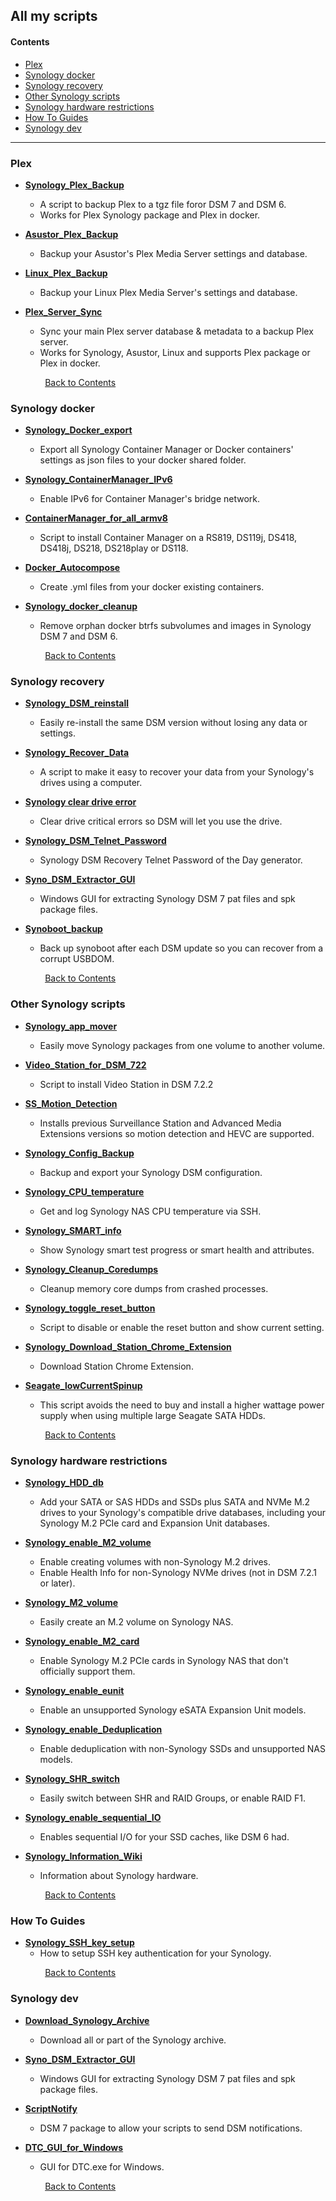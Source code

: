 ## All my scripts

#### Contents
- [Plex](#plex)
- [Synology docker](#synology-docker)
- [Synology recovery](#synology-recovery)
- [Other Synology scripts](#other-synology-scripts)
- [Synology hardware restrictions](#synology-hardware-restrictions)
- [How To Guides](#how-to-guides)
- [Synology dev](#synology-dev)

***

### Plex

- **<a href="https://github.com/007revad/Synology_Plex_Backup">Synology_Plex_Backup</a>**
  - A script to backup Plex to a tgz file foror DSM 7 and DSM 6.
  - Works for Plex Synology package and Plex in docker.

- **<a href="https://github.com/007revad/Asustor_Plex_Backup">Asustor_Plex_Backup</a>**
  - Backup your Asustor's Plex Media Server settings and database.

- **<a href="https://github.com/007revad/Linux_Plex_Backup">Linux_Plex_Backup</a>**
  - Backup your Linux Plex Media Server's settings and database.

- **<a href="https://github.com/007revad/Plex_Server_Sync">Plex_Server_Sync</a>**
  - Sync your main Plex server database & metadata to a backup Plex server.
  - Works for Synology, Asustor, Linux and supports Plex package or Plex in docker.

 &nbsp; &nbsp; &nbsp; &nbsp; &nbsp; &nbsp; &nbsp; [Back to Contents](#contents)

### Synology docker

- **<a href="https://github.com/007revad/Synology_Docker_Export">Synology_Docker_export</a>**
  - Export all Synology Container Manager or Docker containers' settings as json files to your docker shared folder.

- **<a href="https://github.com/007revad/Synology_ContainerManager_IPv6">Synology_ContainerManager_IPv6</a>**
  - Enable IPv6 for Container Manager's bridge network.

- **<a href="https://github.com/007revad/ContainerManager_for_all_armv8">ContainerManager_for_all_armv8</a>**
  - Script to install Container Manager on a RS819, DS119j, DS418, DS418j, DS218, DS218play or DS118.
 
- **<a href="https://github.com/007revad/Docker_Autocompose">Docker_Autocompose</a>**
  - Create .yml files from your docker existing containers.

- **<a href="https://github.com/007revad/Synology_docker_cleanup">Synology_docker_cleanup</a>**
  - Remove orphan docker btrfs subvolumes and images in Synology DSM 7 and DSM 6.

 &nbsp; &nbsp; &nbsp; &nbsp; &nbsp; &nbsp; &nbsp; [Back to Contents](#contents)

### Synology recovery

- **<a href="https://github.com/007revad/Synology_DSM_reinstall">Synology_DSM_reinstall</a>**
  - Easily re-install the same DSM version without losing any data or settings.

- **<a href="https://github.com/007revad/Synology_Recover_Data">Synology_Recover_Data</a>**
  - A script to make it easy to recover your data from your Synology's drives using a computer.

- **<a href="https://github.com/007revad/Synology_clear_drive_error">Synology clear drive error</a>**
  - Clear drive critical errors so DSM will let you use the drive.

- **<a href="https://github.com/007revad/Synology_DSM_Telnet_Password">Synology_DSM_Telnet_Password</a>**
  - Synology DSM Recovery Telnet Password of the Day generator.

- **<a href="https://github.com/007revad/Syno_DSM_Extractor_GUI">Syno_DSM_Extractor_GUI</a>**
  - Windows GUI for extracting Synology DSM 7 pat files and spk package files.

- **<a href="https://github.com/007revad/Synoboot_backup">Synoboot_backup</a>**
  - Back up synoboot after each DSM update so you can recover from a corrupt USBDOM.
 
 &nbsp; &nbsp; &nbsp; &nbsp; &nbsp; &nbsp; &nbsp; [Back to Contents](#contents)

### Other Synology scripts

- **<a href="https://github.com/007revad/Synology_app_mover">Synology_app_mover</a>**
  - Easily move Synology packages from one volume to another volume.

- **<a href="https://github.com/007revad/Video_Station_for_DSM_722">Video_Station_for_DSM_722</a>**
  - Script to install Video Station in DSM 7.2.2

- **<a href="https://github.com/007revad/SS_Motion_Detection">SS_Motion_Detection</a>**
  - Installs previous Surveillance Station and Advanced Media Extensions versions so motion detection and HEVC are supported.

- **<a href="https://github.com/007revad/Synology_Config_Backup">Synology_Config_Backup</a>**
  - Backup and export your Synology DSM configuration.

- **<a href="https://github.com/007revad/Synology_CPU_temperature">Synology_CPU_temperature</a>**
  - Get and log Synology NAS CPU temperature via SSH.

- **<a href="https://github.com/007revad/Synology_SMART_info">Synology_SMART_info</a>**
  - Show Synology smart test progress or smart health and attributes.

- **<a href="https://github.com/007revad/Synology_Cleanup_Coredumps">Synology_Cleanup_Coredumps</a>**
  - Cleanup memory core dumps from crashed processes.

- **<a href="https://github.com/007revad/Synology_toggle_reset_button">Synology_toggle_reset_button</a>**
  - Script to disable or enable the reset button and show current setting.

- **<a href="https://github.com/007revad/Synology_Download_Station_Chrome_Extension">Synology_Download_Station_Chrome_Extension</a>**
  - Download Station Chrome Extension.
 
- **<a href="https://github.com/007revad/Seagate_lowCurrentSpinup">Seagate_lowCurrentSpinup</a>**
  - This script avoids the need to buy and install a higher wattage power supply when using multiple large Seagate SATA HDDs.

 &nbsp; &nbsp; &nbsp; &nbsp; &nbsp; &nbsp; &nbsp; [Back to Contents](#contents)

### Synology hardware restrictions

- **<a href="https://github.com/007revad/Synology_HDD_db">Synology_HDD_db</a>**
  - Add your SATA or SAS HDDs and SSDs plus SATA and NVMe M.2 drives to your Synology's compatible drive databases, including your Synology M.2 PCIe card and Expansion Unit databases.

- **<a href="https://github.com/007revad/Synology_enable_M2_volume">Synology_enable_M2_volume</a>**
  - Enable creating volumes with non-Synology M.2 drives.
  - Enable Health Info for non-Synology NVMe drives (not in DSM 7.2.1 or later).

- **<a href="https://github.com/007revad/Synology_M2_volume">Synology_M2_volume</a>**
  - Easily create an M.2 volume on Synology NAS.

- **<a href="https://github.com/007revad/Synology_enable_M2_card">Synology_enable_M2_card</a>**
  - Enable Synology M.2 PCIe cards in Synology NAS that don't officially support them.

- **<a href="https://github.com/007revad/Synology_enable_eunit">Synology_enable_eunit</a>**
  - Enable an unsupported Synology eSATA Expansion Unit models.

- **<a href="https://github.com/007revad/Synology_enable_Deduplication">Synology_enable_Deduplication</a>**
  - Enable deduplication with non-Synology SSDs and unsupported NAS models.

- **<a href="https://github.com/007revad/Synology_SHR_switch">Synology_SHR_switch</a>**
  - Easily switch between SHR and RAID Groups, or enable RAID F1.

- **<a href="https://github.com/007revad/Synology_enable_sequential_IO">Synology_enable_sequential_IO</a>**
  - Enables sequential I/O for your SSD caches, like DSM 6 had.

- **<a href="https://github.com/007revad/Synology_Information_Wiki">Synology_Information_Wiki</a>**
  - Information about Synology hardware.

 &nbsp; &nbsp; &nbsp; &nbsp; &nbsp; &nbsp; &nbsp; [Back to Contents](#contents)

### How To Guides

- **<a href="https://github.com/007revad/Synology_SSH_key_setup">Synology_SSH_key_setup</a>**
  - How to setup SSH key authentication for your Synology.

 &nbsp; &nbsp; &nbsp; &nbsp; &nbsp; &nbsp; &nbsp; [Back to Contents](#contents)

### Synology dev

- **<a href="https://github.com/007revad/Download_Synology_Archive">Download_Synology_Archive</a>**
  - Download all or part of the Synology archive.

- **<a href="https://github.com/007revad/Syno_DSM_Extractor_GUI">Syno_DSM_Extractor_GUI</a>**
  - Windows GUI for extracting Synology DSM 7 pat files and spk package files.

- **<a href="https://github.com/007revad/ScriptNotify">ScriptNotify</a>**
  - DSM 7 package to allow your scripts to send DSM notifications.

- **<a href="https://github.com/007revad/DTC_GUI_for_Windows">DTC_GUI_for_Windows</a>**
  - GUI for DTC.exe for Windows.

 &nbsp; &nbsp; &nbsp; &nbsp; &nbsp; &nbsp; &nbsp; [Back to Contents](#contents)
